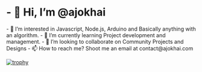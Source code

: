 <h1>- 👋 Hi, I’m @ajokhai</h1>
- 👀 I’m interested in Javascript, Node.js, Arduino and Basically anything with an algorithm.
- 🌱 I’m currently learning Project development and management.
- 💞️ I’m looking to collaborate on Community Projects and Designs
- 📫 How to reach me? Shoot me an email at contact@ajokhai.com

<!---
ajokhai/ajokhai is a ✨ special ✨ repository because its `README.md` (this file) appears on your GitHub profile.
You can click the Preview link to take a look at your changes.
--->
[![trophy](https://github-profile-trophy.vercel.app/?username=ajokhai)](https://github.com/ryo-ma/github-profile-trophy)

